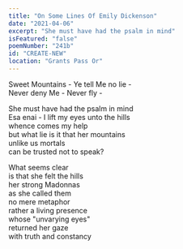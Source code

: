 ```yaml
---
title: "On Some Lines Of Emily Dickenson"
date: "2021-04-06"
excerpt: "She must have had the psalm in mind"
isFeatured: "false"
poemNumber: "241b"
id: "CREATE-NEW"
location: "Grants Pass Or"
---
```


Sweet Mountains - Ye tell Me no lie -  
 Never deny Me - Never fly -

She must have had the psalm in mind  
Esa enai - I lift my eyes unto the hills  
whence comes my help  
but what lie is it that her mountains  
unlike us mortals  
can be trusted not to speak?

What seems clear  
is that she felt the hills  
her strong Madonnas  
as she called them  
no mere metaphor  
rather a living presence  
whose "unvarying eyes"  
returned her gaze  
with truth and constancy
